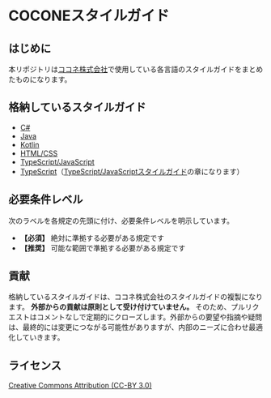 # COCONEスタイルガイド

## はじめに

本リポジトリは[ココネ株式会社](https://www.cocone.co.jp/)で使用している各言語のスタイルガイドをまとめたものになります。

## 格納しているスタイルガイド

- [C#](c_sharp/README.md)
- [Java](java/README.md)
- [Kotlin](kotlin/README.md)
- [HTML/CSS](html_css/README.md)
- [TypeScript/JavaScript](typescript_javascript/README.md)
- [TypeScript](typescript/README.md)（[TypeScript/JavaScriptスタイルガイド](typescript_javascript/README.md)の章になります）

## 必要条件レベル

次のラベルを各規定の先頭に付け、必要条件レベルを明示しています。

- **【必須】** 絶対に準拠する必要がある規定です
- **【推奨】** 可能な範囲で準拠する必要がある規定です

## 貢献

格納しているスタイルガイドは、ココネ株式会社のスタイルガイドの複製になります。 **外部からの貢献は原則として受け付けていません。** そのため、プルリクエストはコメントなしで定期的にクローズします。外部からの要望や指摘や疑問は、最終的には変更につながる可能性がありますが、内部のニーズに合わせ最適化していきます。

## ライセンス

[Creative Commons Attribution (CC-BY 3.0)](https://creativecommons.org/licenses/by/3.0/)